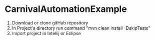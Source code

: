 # CarnivalAutomationExample

1. Download or clone gitHub repository
2. In Project's directory run command "mvn clean install -DskipTests"
3. Import project in Intellij or Eclipse
